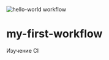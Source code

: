 ![hello-world workflow](https://github.com/KindProgrammer/my-first-workflow/actions/workflows/hello-world.yml/badge.svg)

# my-first-workflow

Изучение CI
